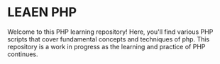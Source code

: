 # LEAEN PHP
Welcome to this PHP learning repository! Here, you'll find various PHP scripts that cover fundamental concepts and techniques of php. This repository is a work in progress as the learning and practice of PHP continues.
